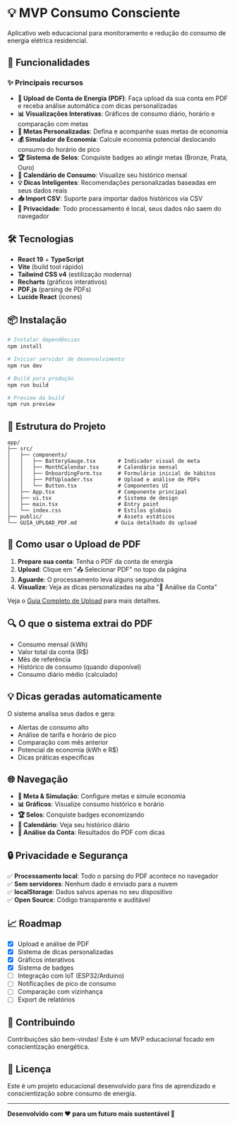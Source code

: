 # 💡 MVP Consumo Consciente

Aplicativo web educacional para monitoramento e redução do consumo de energia elétrica residencial.

## 🚀 Funcionalidades

### ✨ Principais recursos

- **📄 Upload de Conta de Energia (PDF)**: Faça upload da sua conta em PDF e receba análise automática com dicas personalizadas
- **📊 Visualizações Interativas**: Gráficos de consumo diário, horário e comparação com metas
- **🎯 Metas Personalizadas**: Defina e acompanhe suas metas de economia
- **💰 Simulador de Economia**: Calcule economia potencial deslocando consumo do horário de pico
- **🏆 Sistema de Selos**: Conquiste badges ao atingir metas (Bronze, Prata, Ouro)
- **📅 Calendário de Consumo**: Visualize seu histórico mensal
- **💡 Dicas Inteligentes**: Recomendações personalizadas baseadas em seus dados reais
- **📥 Import CSV**: Suporte para importar dados históricos via CSV
- **🔐 Privacidade**: Todo processamento é local, seus dados não saem do navegador

## 🛠️ Tecnologias

- **React 19** + **TypeScript**
- **Vite** (build tool rápido)
- **Tailwind CSS v4** (estilização moderna)
- **Recharts** (gráficos interativos)
- **PDF.js** (parsing de PDFs)
- **Lucide React** (ícones)

## 📦 Instalação

```bash
# Instalar dependências
npm install

# Iniciar servidor de desenvolvimento
npm run dev

# Build para produção
npm run build

# Preview da build
npm run preview
```

## 🎨 Estrutura do Projeto

```
app/
├── src/
│   ├── components/
│   │   ├── BatteryGauge.tsx       # Indicador visual de meta
│   │   ├── MonthCalendar.tsx      # Calendário mensal
│   │   ├── OnboardingForm.tsx     # Formulário inicial de hábitos
│   │   ├── PdfUploader.tsx        # Upload e análise de PDFs
│   │   └── Button.tsx             # Componentes UI
│   ├── App.tsx                    # Componente principal
│   ├── ui.tsx                     # Sistema de design
│   ├── main.tsx                   # Entry point
│   └── index.css                  # Estilos globais
├── public/                        # Assets estáticos
└── GUIA_UPLOAD_PDF.md            # Guia detalhado do upload
```

## 📄 Como usar o Upload de PDF

1. **Prepare sua conta**: Tenha o PDF da conta de energia
2. **Upload**: Clique em "📤 Selecionar PDF" no topo da página
3. **Aguarde**: O processamento leva alguns segundos
4. **Visualize**: Veja as dicas personalizadas na aba "📄 Análise da Conta"

Veja o [Guia Completo de Upload](./GUIA_UPLOAD_PDF.md) para mais detalhes.

## 🔍 O que o sistema extrai do PDF

- Consumo mensal (kWh)
- Valor total da conta (R$)
- Mês de referência
- Histórico de consumo (quando disponível)
- Consumo diário médio (calculado)

## 💡 Dicas geradas automaticamente

O sistema analisa seus dados e gera:
- Alertas de consumo alto
- Análise de tarifa e horário de pico
- Comparação com mês anterior
- Potencial de economia (kWh e R$)
- Dicas práticas específicas

## 🌐 Navegação

- **🎯 Meta & Simulação**: Configure metas e simule economia
- **📊 Gráficos**: Visualize consumo histórico e horário
- **🏆 Selos**: Conquiste badges economizando
- **📅 Calendário**: Veja seu histórico diário
- **📄 Análise da Conta**: Resultados do PDF com dicas

## 🔒 Privacidade e Segurança

✅ **Processamento local**: Todo o parsing do PDF acontece no navegador  
✅ **Sem servidores**: Nenhum dado é enviado para a nuvem  
✅ **localStorage**: Dados salvos apenas no seu dispositivo  
✅ **Open Source**: Código transparente e auditável  

## 📈 Roadmap

- [x] Upload e análise de PDF
- [x] Sistema de dicas personalizadas
- [x] Gráficos interativos
- [x] Sistema de badges
- [ ] Integração com IoT (ESP32/Arduino)
- [ ] Notificações de pico de consumo
- [ ] Comparação com vizinhança
- [ ] Export de relatórios

## 🤝 Contribuindo

Contribuições são bem-vindas! Este é um MVP educacional focado em conscientização energética.

## 📝 Licença

Este é um projeto educacional desenvolvido para fins de aprendizado e conscientização sobre consumo de energia.

---

**Desenvolvido com ❤️ para um futuro mais sustentável 🌱**
